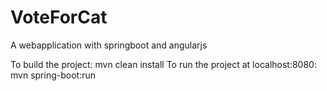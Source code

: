 # VoteForCat
A webapplication with springboot and angularjs

To build the project: mvn clean install 
To run the project at localhost:8080: mvn spring-boot:run
